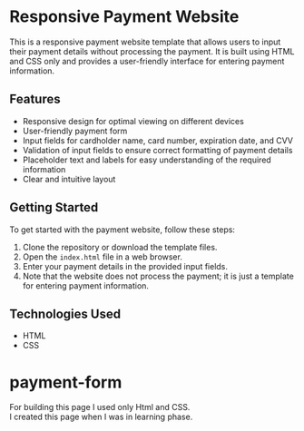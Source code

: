 # Responsive Payment Website

This is a responsive payment website template that allows users to input their payment details without processing the payment. It is built using HTML and CSS only and provides a user-friendly interface for entering payment information.

## Features

- Responsive design for optimal viewing on different devices
- User-friendly payment form
- Input fields for cardholder name, card number, expiration date, and CVV
- Validation of input fields to ensure correct formatting of payment details
- Placeholder text and labels for easy understanding of the required information
- Clear and intuitive layout

## Getting Started

To get started with the payment website, follow these steps:

1. Clone the repository or download the template files.
2. Open the `index.html` file in a web browser.
3. Enter your payment details in the provided input fields.
4. Note that the website does not process the payment; it is just a template for entering payment information.

## Technologies Used

- HTML
- CSS

# payment-form
For building this page I used only Html and CSS.  
I created this page when I was in learning phase.

